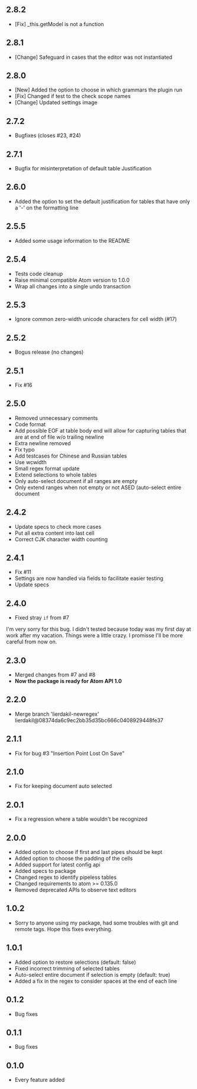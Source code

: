 ## 2.8.2
* [Fix] _this.getModel is not a function

## 2.8.1
* [Change] Safeguard in cases that the editor was not instantiated

## 2.8.0
* [New] Added the option to choose in which grammars the plugin run
* [Fix] Changed if test to the check scope names
* [Change] Updated settings image

## 2.7.2
* Bugfixes (closes #23, #24)

## 2.7.1
* Bugfix for misinterpretation of default table Justification

## 2.6.0
* Added the option to set the default justification for tables that have only a \'-\' on the formatting line

## 2.5.5
* Added some usage information to the README

## 2.5.4
* Tests code cleanup
* Raise minimal compatible Atom version to 1.0.0
* Wrap all changes into a single undo transaction

## 2.5.3
* Ignore common zero-width unicode characters for cell width (#17)

## 2.5.2
* Bogus release (no changes)

## 2.5.1
* Fix #16

## 2.5.0

* Removed unnecessary comments
* Code format
* Add possible EOF at table body end will allow for capturing tables that are at end of file w/o trailing newline
* Extra newline removed
* Fix typo
* Add testcases for Chinese and Russian tables
* Use wcwidth
* Small regex format update
* Extend selections to whole tables
* Only auto-select document if all ranges are empty
* Only extend ranges when not empty or not ASED (auto-select entire document


## 2.4.2
* Update specs to check more cases
* Put all extra content into last cell
* Correct CJK character width counting


## 2.4.1

* Fix #11
* Settings are now handled via fields to facilitate easier testing
* Update specs


## 2.4.0

* Fixed stray `if` from #7

I'm very sorry for this bug. I didn't tested because today was my first day at work after my vacation. Things were a little crazy. I promisse I'll be more careful from now on.


## 2.3.0

* Merged changes from #7 and #8
* **Now the package is ready for Atom API 1.0**


## 2.2.0

* Merge branch 'lierdakil-newregex' lierdakil@08374da6c9ec2bb35d35bc666c0408929448fe37


## 2.1.1

* Fix for bug #3 "Insertion Point Lost On Save"


## 2.1.0

* Fix for keeping document auto selected


## 2.0.1

* Fix a regression where a table wouldn't be recognized


## 2.0.0

* Added option to choose if first and last pipes should be kept
* Added option to choose the padding of the cells
* Added support for latest config api
* Added specs to package
* Changed regex to identify pipeless tables
* Changed requirements to atom >= 0.135.0
* Removed deprecated APIs to observe text editors


## 1.0.2

* Sorry to anyone using my package, had some troubles with git and remote tags. Hope this fixes everything.


## 1.0.1

* Added option to restore selections (default: false)
* Fixed incorrect trimming of selected tables
* Auto-select entire document if selection is empty (default: true)
* Added a fix in the regex to consider spaces at the end of each line


## 0.1.2

* Bug fixes


## 0.1.1

* Bug fixes


## 0.1.0

* Every feature added
